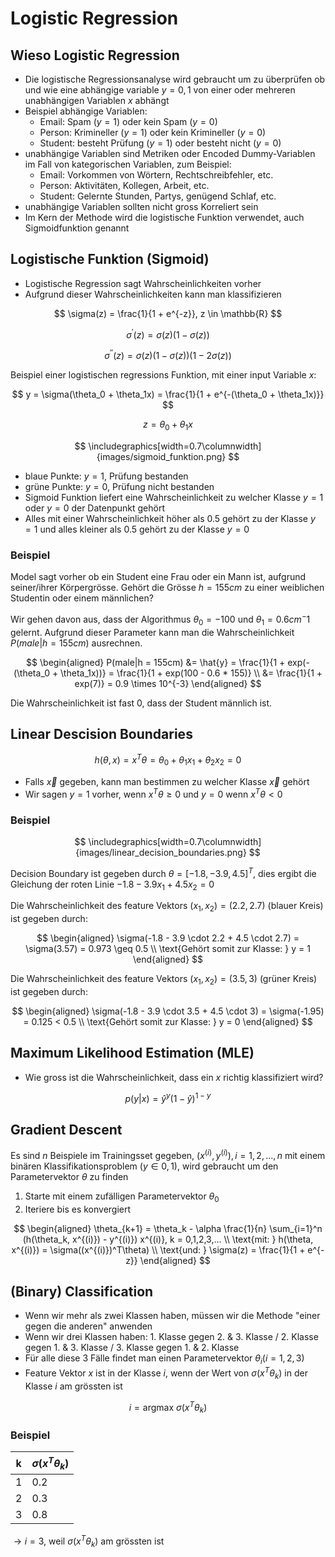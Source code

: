 # Logistic Regression

## Wieso Logistic Regression

- Die logistische Regressionsanalyse wird gebraucht um zu überprüfen ob und wie eine abhängige variable $y = {0, 1}$ von einer oder mehreren unabhängigen Variablen $x$ abhängt
- Beispiel abhängige Variablen:
  - Email: Spam ($y = 1$) oder kein Spam ($y = 0$)
  - Person: Krimineller ($y = 1$) oder kein Krimineller ($y = 0$)
  - Student: besteht Prüfung ($y = 1$) oder besteht nicht ($y = 0$)
- unabhängige Variablen sind Metriken oder Encoded Dummy-Variablen im Fall von kategorischen Variablen, zum Beispiel:
  - Email: Vorkommen von Wörtern, Rechtschreibfehler, etc.
  - Person: Aktivitäten, Kollegen, Arbeit, etc.
  - Student: Gelernte Stunden, Partys, genügend Schlaf, etc.
- unabhängige Variablen sollten nicht gross Korreliert sein
- Im Kern der Methode wird die logistische Funktion verwendet, auch Sigmoidfunktion genannt

## Logistische Funktion (Sigmoid)

- Logistische Regression sagt Wahrscheinlichkeiten vorher
- Aufgrund dieser Wahrscheinlichkeiten kann man klassifizieren

$$ \sigma(z) = \frac{1}{1 + e^{-z}}, z \in \mathbb{R} $$

$$ \sigma^{\prime}(z) = \sigma(z)(1 - \sigma(z)) $$

$$ \sigma^{\prime\prime}(z) = \sigma(z)(1 - \sigma(z))(1 - 2\sigma(z)) $$

Beispiel einer logistischen regressions Funktion, mit einer input Variable $x$:

$$ y = \sigma(\theta_0 + \theta_1x) = \frac{1}{1 + e^{-(\theta_0 + \theta_1x)}} $$

$$ z = \theta_0 + \theta_1x $$

$$ \includegraphics[width=0.7\columnwidth]{images/sigmoid_funktion.png} $$

- blaue Punkte: $y = 1$, Prüfung bestanden
- grüne Punkte: $y = 0$, Prüfung nicht bestanden
- Sigmoid Funktion liefert eine Wahrscheinlichkeit zu welcher Klasse $y = 1$ oder $y = 0$ der Datenpunkt gehört
- Alles mit einer Wahrscheinlichkeit höher als 0.5 gehört zu der Klasse $y = 1$ und alles kleiner als 0.5 gehört zu der Klasse $y = 0$

### Beispiel

Model sagt vorher ob ein Student eine Frau oder ein Mann ist, aufgrund seiner/ihrer Körpergrösse. Gehört die Grösse $h = 155cm$ zu einer weiblichen Studentin oder einem männlichen?

Wir gehen davon aus, dass der Algorithmus $\theta_0 = -100$ und $\theta_1 = 0.6cm^-1$ gelernt. Aufgrund dieser Parameter kann man die Wahrscheinlichkeit $P(male|h = 155cm)$ ausrechnen.

$$ 
\begin{aligned}
    P(male|h = 155cm) &= \hat{y} = \frac{1}{1 + exp(-(\theta_0 + \theta_1x))} = \frac{1}{1 + exp(100 - 0.6 * 155)} \\
    &= \frac{1}{1 + exp(7)} = 0.9 \times 10^{-3}
\end{aligned}
$$

Die Wahrscheinlichkeit ist fast 0, dass der Student männlich ist.

## Linear Descision Boundaries

$$ h(\theta, x) = x^T\theta = \theta_0 + \theta_1x_1 + \theta_2x_2 = 0 $$

- Falls $\vec{x}$ gegeben, kann man bestimmen zu welcher Klasse $\vec{x}$ gehört
- Wir sagen $y = 1$ vorher, wenn $x^T\theta \geq 0$ und $y = 0$ wenn $x^T\theta < 0$

### Beispiel

$$ \includegraphics[width=0.7\columnwidth]{images/linear_decision_boundaries.png} $$

Decision Boundary ist gegeben durch $\theta = [-1.8, -3.9, 4.5]^T$, dies ergibt die Gleichung der roten Linie $-1.8 - 3.9x_1 + 4.5x_2 = 0$

Die Wahrscheinlichkeit des feature Vektors $(x_1, x_2) = (2.2, 2.7)$ (blauer Kreis) ist gegeben durch:

$$
\begin{aligned}
    \sigma(-1.8 - 3.9 \cdot 2.2 + 4.5 \cdot 2.7) = \sigma(3.57) = 0.973 \geq 0.5 \\
    \text{Gehört somit zur Klasse: } y = 1
\end{aligned}
$$

Die Wahrscheinlichkeit des feature Vektors $(x_1, x_2) = (3.5, 3)$ (grüner Kreis) ist gegeben durch:

$$ 
\begin{aligned}
    \sigma(-1.8 - 3.9 \cdot 3.5 + 4.5 \cdot 3) = \sigma(-1.95) = 0.125 < 0.5 \\
    \text{Gehört somit zur Klasse: } y = 0
\end{aligned}
$$

## Maximum Likelihood Estimation (MLE)

- Wie gross ist die Wahrscheinlichkeit, dass ein $x$ richtig klassifiziert wird?

$$ p(y|x) = \hat{y}^y (1 - \hat{y})^{1 - y} $$

## Gradient Descent

Es sind $n$ Beispiele im Trainingsset gegeben, $(x^{(i)}, y^{(i)}), i = 1,2,..., n$ mit einem binären Klassifikationsproblem $(y \in {0,1})$, wird gebraucht um den Parametervektor $\theta$ zu finden

1. Starte mit einem zufälligen Parametervektor $\theta_0$
2. Iteriere bis es konvergiert

$$ 
\begin{aligned}
    \theta_{k+1} = \theta_k - \alpha \frac{1}{n} \sum_{i=1}^n (h(\theta_k, x^{(i)}) - y^{(i)}) x^{(i)}, k = 0,1,2,3,... \\
    \text{mit: } h(\theta, x^{(i)}) = \sigma((x^{(i)})^T\theta) \\
    \text{und: } \sigma(z) = \frac{1}{1 + e^{-z}}
\end{aligned}
$$

## (Binary) Classification

- Wenn wir mehr als zwei Klassen haben, müssen wir die Methode "einer gegen die anderen" anwenden
- Wenn wir drei Klassen haben: 1. Klasse gegen 2. & 3. Klasse / 2. Klasse gegen 1. & 3. Klasse / 3. Klasse gegen 1. & 2. Klasse
- Für alle diese 3 Fälle findet man einen Parametervektor $\theta_i (i = 1,2,3)$
- Feature Vektor $x$ ist in der Klasse $i$, wenn der Wert von $\sigma(x^T\theta_k)$ in der Klasse $i$ am grössten ist

$$ i = \text{argmax } \sigma(x^T\theta_k) $$

### Beispiel

| k   | $\sigma(x^T\theta_k)$ |
| --- | --------------------- |
| 1   | 0.2                   |
| 2   | 0.3                   |
| 3   | 0.8                   |

$\rightarrow i = 3$, weil $\sigma(x^T\theta_k)$ am grössten ist
